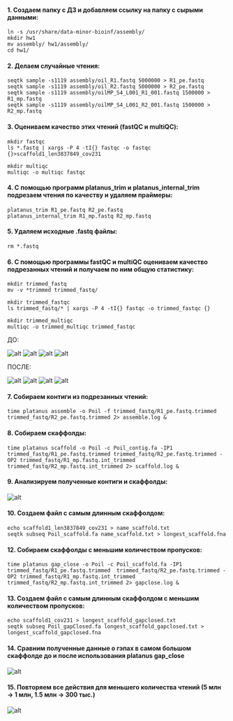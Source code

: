 #### 1. Создаем папку с ДЗ и добавляем ссылку на папку с сырыми данными:  
```
ln -s /usr/share/data-minor-bioinf/assembly/  
mkdir hw1  
mv assembly/ hw1/assembly/  
cd hw1/  
```
#### 2. Делаем случайные чтения:  
```
seqtk sample -s1119 assembly/oil_R1.fastq 5000000 > R1_pe.fastq  
seqtk sample -s1119 assembly/oil_R2.fastq 5000000 > R2_pe.fastq  
seqtk sample -s1119 assembly/oilMP_S4_L001_R1_001.fastq 1500000 > R1_mp.fastq  
seqtk sample -s1119 assembly/oilMP_S4_L001_R2_001.fastq 1500000 > R2_mp.fastq 
``` 
#### 3. Оцениваем качество этих чтений (fastQC и multiQC):  
```
mkdir fastqc
ls *.fastq | xargs -P 4 -tI{} fastqc -o fastqc {}>scaffold1_len3837849_cov231

mkdir multiqc
multiqc -o multiqc fastqc
```
#### 4. С помощью программ platanus_trim и platanus_internal_trim подрезаем чтения по качеству и удаляем праймеры:
```
platanus_trim R1_pe.fastq R2_pe.fastq
platanus_internal_trim R1_mp.fastq R2_mp.fastq
```
#### 5. Удаляем исходные .fastq файлы:
```
rm *.fastq
```
#### 6. С помощью программы fastQC и multiQC оцениваем качество подрезанных чтений и получаем по ним общую статистику:
```
mkdir trimmed_fastq
mv -v *trimmed trimmed_fastq/

mkdir trimmed_fastqc
ls trimmed_fastq/* | xargs -P 4 -tI{} fastqc -o trimmed_fastqc {}

mkdir trimmed_multiqc
multiqc -o trimmed_multiqc trimmed_fastqc
```

ДО:

![alt](./img/1_1.jpg)
![alt](./img/1_2.jpg)
![alt](./img/1_3.jpg)
![alt](./img/1_4.jpg)

ПОСЛЕ:

![alt](./img/2_1.jpg)
![alt](./img/2_2.jpg)
![alt](./img/2_3.jpg)
![alt](./img/2_4.jpg)

#### 7. Cобираем контиги из подрезанных чтений:
```
time platanus assemble -o Poil -f trimmed_fastq/R1_pe.fastq.trimmed trimmed_fastq/R2_pe.fastq.trimmed 2> assemble.log &
```
#### 8. Собираем скаффолды:
```
time platanus scaffold -o Poil -c Poil_contig.fa -IP1 trimmed_fastq/R1_pe.fastq.trimmed trimmed_fastq/R2_pe.fastq.trimmed -OP2 trimmed_fastq/R1_mp.fastq.int_trimmed trimmed_fastq/R2_mp.fastq.int_trimmed 2> scaffold.log &
```
#### 9. Анализируем полученные контиги и скаффолды:
![alt](./img/9.jpg)
#### 10. Создаем файл с самым длинным скаффолдом:
```
echo scaffold1_len3837849_cov231 > name_scaffold.txt
seqtk subseq Poil_scaffold.fa name_scaffold.txt > longest_scaffold.fna
```
#### 12. Собираем скаффолды с меньшим количеством пропусков:
```
time platanus gap_close -o Poil -c Poil_scaffold.fa -IP1 trimmed_fastq/R1_pe.fastq.trimmed  trimmed_fastq/R2_pe.fastq.trimmed -OP2 trimmed_fastq/R1_mp.fastq.int_trimmed trimmed_fastq/R2_mp.fastq.int_trimmed 2> gapclose.log &
```
#### 13. Создаем файл с самым длинным скаффолдом с меньшим количеством пропусков:
```
echo scaffold1_cov231 > longest_scaffold_gapclosed.txt
seqtk subseq Poil_gapClosed.fa longest_scaffold_gapclosed.txt > longest_scaffold_gapclosed.fna
```
#### 14. Сравним полученные данные о гэпах в самом большом скаффолде до и после использования platanus gap_close
![alt](./img/13.jpg)
#### 15. Повторяем все действия для меньшего количества чтений (5 млн → 1 млн, 1.5 млн → 300 тыс.)
![alt](./img/14.jpg)
